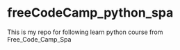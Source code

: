 # freeCodeCamp_python_spa
This is my repo for following learn python course from Free_Code_Camp_Spa

